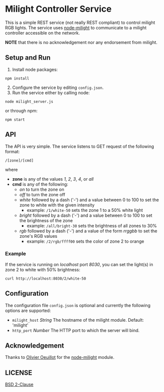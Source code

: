 # Milight Controller Service

This is a simple REST service (not really REST compliant) to control milight RGB lights. The service uses
[node-milight](https://github.com/oeuillot/node-milight) to communicate to a milight
controller accessible on the network.

**NOTE** that there is no acknowledgement nor any endorsement from milight.

## Setup and Run
1. Install node packages:
```
npm install
```
2. Configure the service by editing `config.json`.
3. Run the service either by calling node:
```
node milight_server.js
```
or through npm:
```
npm start
```

## API
The API is very simple. The service listens to GET request of the following format:
```
/[zone]/[cmd]
```
where
- **zone** is any of the values *1*, *2*, *3*, *4*, or *all*
- **cmd** is any of the following:
  - *on* to turn the zone on
  - *off* to turn the zone off
  - *white* followed by a dash ('-') and a value between 0 to 100 to set the zone to white with the given intensity
    - example: `/1/white-50` sets the zone 1 to a 50% white light
  - *bright* followed by a dash ('-') and a value between 0 to 100 to set the brightness of the zone
    - example: `/all/bright-30` sets the brightness of all zones to 30%
  - *rgb* followed by a dash ('-') and a value of the form *rrggbb* to set the zone's RGB values
    - example: `/2/rgb/ffff00` sets the color of zone 2 to orange

### Example
If the service is running on *localhost* port *8030*, you can set the light(s) in zone 2 to white with 50% brightness:
```
curl http://localhost:8030/2/white-50
```

## Configuration
The configuration file `config.json` is optional and currently the following options are supported:
- `milight_host` *String* The hostname of the milight module. Default: 'milight'
- `http_port` *Number* The HTTP port to which the server will bind.

## Acknowledgement
Thanks to [Olivier Oeuillot](https://github.com/oeuillot) for the [node-milight](https://github.com/oeuillot/node-milight) module.

## LICENSE
[BSD 2-Clause](https://opensource.org/licenses/BSD-2-Clause)
